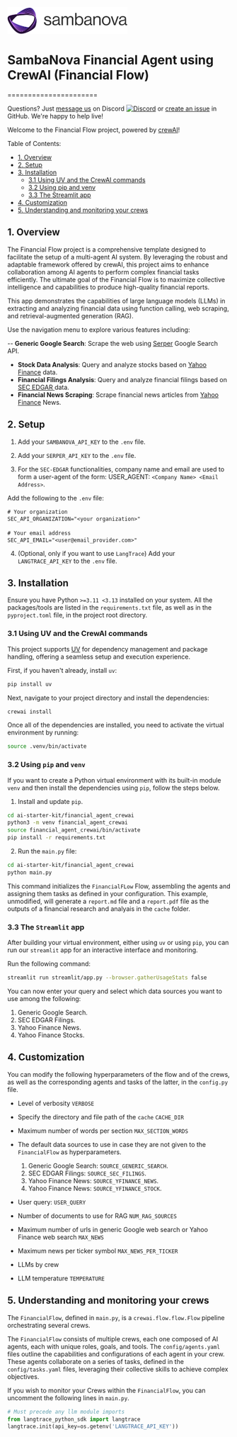 <a href="https://sambanova.ai/">
<picture>
 <source media="(prefers-color-scheme: dark)" srcset="../images/SambaNova-light-logo-1.png" height="60">
  <img alt="SambaNova logo" src="../images/SambaNova-dark-logo-1.png" height="60">
</picture>
</a>

# SambaNova Financial Agent using CrewAI (Financial Flow)
======================

Questions? Just <a href="https://discord.gg/54bNAqRw" target="_blank">message us</a> on Discord <a href="https://discord.gg/54bNAqRw" target="_blank"><img src="https://github.com/sambanova/ai-starter-kit/assets/150964187/aef53b52-1dc0-4cbf-a3be-55048675f583" alt="Discord" width="22"/></a> or <a href="https://github.com/sambanova/ai-starter-kit/issues/new/choose" target="_blank">create an issue</a> in GitHub. We're happy to help live!

Welcome to the Financial Flow project, powered by [crewAI](https://crewai.com)!

Table of Contents:

- [1. Overview](#overview)
- [2. Setup](#setup)
- [3. Installation](#installation)
  - [3.1 Using UV and the CrewAI commands](#uv-crewai-commands)
  - [3.2 Using pip and venv](#pip-venv)
  - [3.3 The Streamlit app](#streamlit)
- [4. Customization](#customization)
- [5. Understanding and monitoring your crews](#understanding-monitoring)

## 1. Overview

The Financial Flow project is a comprehensive template designed to facilitate the setup of a multi-agent AI system.
By leveraging the robust and adaptable framework offered by crewAI,
this project aims to enhance collaboration among AI agents to perform complex financial tasks efficiently.
The ultimate goal of the Financial Flow is to maximize collective intelligence and capabilities to produce high-quality financial reports.

This app demonstrates the capabilities of large language models (LLMs)
in extracting and analyzing financial data using function calling, web scraping,
and retrieval-augmented generation (RAG).

Use the navigation menu to explore various features including:

-- **Generic Google Search**: Scrape the web using
  <a href="https://serper.dev/" target="_blank">Serper</a> Google Search API.
- **Stock Data Analysis**: Query and analyze stocks based on
  <a href="https://pypi.org/project/yfinance/" target="_blank">Yahoo Finance</a> data.
- **Financial Filings Analysis**: Query and analyze financial filings based on 
  <a href="https://www.sec.gov/edgar/search/" target="_blank">SEC EDGAR </a> data.
- **Financial News Scraping**: Scrape financial news articles from 
  <a href="https://uk.finance.yahoo.com/" target="_blank">Yahoo Finance</a> News.

## 2. Setup

1. Add your `SAMBANOVA_API_KEY` to the `.env` file.

2. Add your `SERPER_API_KEY` to the `.env` file.

3. For the `SEC-EDGAR` functionalities, company name and email are used to form a user-agent of the form:
  USER_AGENT: ```<Company Name> <Email Address>```.

  Add the following to the `.env` file:
  ```
  # Your organization
  SEC_API_ORGANIZATION="<your organization>"

  # Your email address
  SEC_API_EMAIL="<user@email_provider.com>"
  ```

4. (Optional, only if you want to use `LangTrace`)
  Add your `LANGTRACE_API_KEY` to the `.env` file.
    
## 3. Installation

Ensure you have Python `>=3.11 <3.13` installed on your system.
All the packages/tools are listed in the `requirements.txt` file,
as well as in the `pyproject.toml` file, in the project root directory.

### 3.1 Using UV and the CrewAI commands

This project supports [UV](https://docs.astral.sh/uv/) for dependency management and package handling,
offering a seamless setup and execution experience.

First, if you haven't already, install `uv`:

```bash
pip install uv
```

Next, navigate to your project directory and install the dependencies:

```bash
crewai install
```

Once all of the dependencies are installed, you need to activate the virtual environment by running:

```bash
source .venv/bin/activate
```

### 3.2 Using `pip` and `venv`

If you want to create a Python virtual environment with its built-in module `venv`
and then install the dependencies using `pip`,
follow the steps below.

1. Install and update `pip`.

```bash
cd ai-starter-kit/financial_agent_crewai
python3 -m venv financial_agent_crewai
source financial_agent_crewai/bin/activate
pip install -r requirements.txt
```

2. Run the `main.py` file:

```bash
cd ai-starter-kit/financial_agent_crewai
python main.py
```

This command initializes the `FinancialFLow` Flow, assembling the agents and assigning them tasks as defined in your configuration.
This example, unmodified, will generate a `report.md` file and a `report.pdf` file
as the outputs of a financial research and analyais in the `cache` folder.

### 3.3 The `Streamlit` app
After building your virtual environment, either using `uv` or using `pip`,
you can run our `streamlit` app for an interactive interface and monitoring.

Run the following command:

```bash
streamlit run streamlit/app.py --browser.gatherUsageStats false 
```

You can now enter your query and select which data sources you want to use among the following:
1. Generic Google Search.
2. SEC EDGAR Filings.
3. Yahoo Finance News.
4. Yahoo Finance Stocks.

## 4. Customization
You can modify the following hyperparameters of the flow and of the crews,
as well as the corresponding agents and tasks of the latter,
in the `config.py` file.

- Level of verbosity
  `VERBOSE`

- Specify the directory and file path of the `cache`
  `CACHE_DIR`

- Maximum number of words per section
  `MAX_SECTION_WORDS`

- The default data sources to use in case they are not given to the `FinancialFlow` as hyperparameters.
  1. Generic Google Search: `SOURCE_GENERIC_SEARCH`.
  2. SEC EDGAR Filings: `SOURCE_SEC_FILINGS`.
  3. Yahoo Finance News: `SOURCE_YFINANCE_NEWS`.
  4. Yahoo Finance News: `SOURCE_YFINANCE_STOCK`.

- User query:
  `USER_QUERY`

- Number of documents to use for RAG
  `NUM_RAG_SOURCES`

- Maximum number of urls in generic Google web search or Yahoo Finance web search
  `MAX_NEWS`

- Maximum news per ticker symbol
  `MAX_NEWS_PER_TICKER`

- LLMs by crew

- LLM temperature
  `TEMPERATURE`

## 5. Understanding and monitoring your crews

The `FinancialFlow`, defined in `main.py`, is a `crewai.flow.flow.Flow` pipeline orchestrating several crews.

The `FinancialFlow` consists of multiple crews, each one composed of AI agents, each with unique roles, goals, and tools.
The `config/agents.yaml` files outline the capabilities and configurations of each agent in your crew.
These agents collaborate on a series of tasks, defined in the `config/tasks.yaml` files,
leveraging their collective skills to achieve complex objectives.

If you wish to monitor your Crews within the `FinancialFlow`, you can uncomment the following lines in `main.py`.

```python
# Must precede any llm module imports
from langtrace_python_sdk import langtrace
langtrace.init(api_key=os.getenv('LANGTRACE_API_KEY'))
```